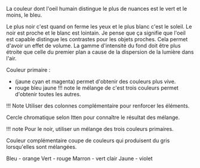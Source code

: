 
La couleur dont l'oeil humain distingue le plus de nuances est le vert et le moins, le bleu.

Le plus noir c'est quand on ferme les yeux et le plus blanc c'est le soleil. Le noir est proche et le blanc est lointain. 
Je pense que ça signifie que l'oeil est capable distingue les contrastes pour les objets proches. Cela permet d'avoir un effet de volume. La gamme d'intensité du fond doit être plus étroite que celle du premier plan a cause de la dispersion de la lumière dans l'air.

Couleur primaire :

- (jaune cyan et magenta) permet d'obtenir des couleurs plus vive.
- rouge bleu jaune
!!! note
   le mélange de c'est trois couleurs permet d'obtenir toutes les autres.

!!! Note
Utiliser des colonnes complémentaire pour renforcer les éléments.

Cercle chromatique selon Itten pour connaître le résultat des mélange.

!!! note
   Pour le noir, utiliser un mélange des trois couleurs primaires.

Couleur complémentaire coupe de couleurs qui produisent du gris lorsqu'elles sont mélangées.

Bleu - orange
Vert - rouge
Marron - vert clair
Jaune - violet
